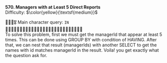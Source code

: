 **570. Managers with at Least 5 Direct Reports**
<br>
Difficulty: $\color{yellow}{\textsf{medium}}$

🦸🏻‍♂️🎖️ Main character query: ```IN```
<br>
💼💼💼💼💼💼💼💼💼💼💼💼💼💼💼💼💼💼💼💼💼💼💼💼💼💼💼
<br>
To solve this problem, first we must get the managerId that appear at least 5 times. This can be done using GROUP BY with condition of HAVING. After that, we can nest that result (managerIds) with another SELECT to get the names with id matches managerId in the result. Voila! you get exactly what the question ask for.